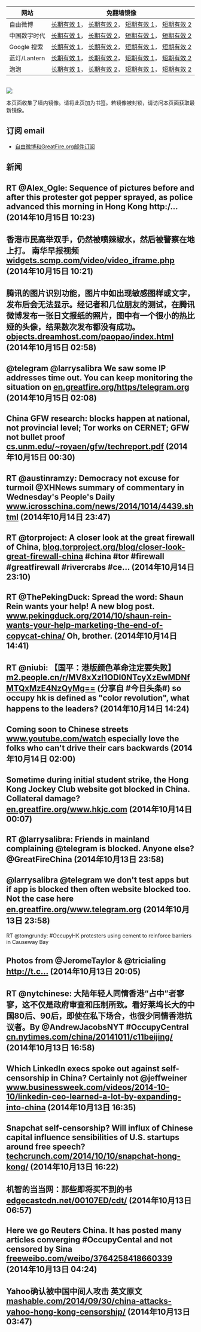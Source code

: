<table>
    <thead>
        <tr>
            <th>网站</th>
            <th>免翻墙镜像</th>
        </tr>
    </thead>
    <tbody>    
        <tr>
            <td>自由微博</td>
            <td>            
                <a href="https://edgecastcdn.net/00107ED/freeweibo/" target="_BLANK">长期有效 1</a>，            
                <a href="https://objects.dreamhost.com/freeweibo/index.html" target="_BLANK">长期有效 2</a>，            
                <a href="https://fw3.azurewebsites.net" target="_BLANK">短期有效 1</a>，            
                <a href="https://d2fstso2jh4dhr.cloudfront.net" target="_BLANK">短期有效 2</a>
            </td>
        </tr>    
        <tr>
            <td>中国数字时代</td>
            <td>            
                <a href="https://edgecastcdn.net/00107ED/cdt/" target="_BLANK">长期有效 1</a>，            
                <a href="https://objects.dreamhost.com/cdt/index.html" target="_BLANK">长期有效 2</a>，            
                <a href="https://1ff2d.azurewebsites.net" target="_BLANK">短期有效 1</a>，            
                <a href="https://dazdu2iuzl72b.cloudfront.net" target="_BLANK">短期有效 2</a>
            </td>
        </tr>    
        <tr>
            <td>Google 搜索</td>
            <td>            
                <a href="https://edgecastcdn.net/00107ED/g/" target="_BLANK">长期有效 1</a>，            
                <a href="https://objects.dreamhost.com/goo/index.html" target="_BLANK">长期有效 2</a>，            
                <a href="https://865ba.azurewebsites.net" target="_BLANK">短期有效 1</a>，            
                <a href="https://d3vv89cvqbrqlq.cloudfront.net" target="_BLANK">短期有效 2</a>
            </td>
        </tr>    
        <tr>
            <td>蓝灯/Lantern</td>
            <td>            
                <a href="https://edgecastcdn.net/00107ED/lantern/" target="_BLANK">长期有效 1</a>，            
                <a href="https://objects.dreamhost.com/lantern/index.html" target="_BLANK">长期有效 2</a>，            
                <a href="https://c7511.azurewebsites.net" target="_BLANK">短期有效 1</a>，            
                <a href="https://dx1djqjpnvurw.cloudfront.net" target="_BLANK">短期有效 2</a>
            </td>
        </tr>    
        <tr>
            <td>泡泡</td>
            <td>            
                <a href="https://edgecastcdn.net/00107ED/paopao/" target="_BLANK">长期有效 1</a>，            
                <a href="https://objects.dreamhost.com/paopao/index.html" target="_BLANK">长期有效 2</a>，            
                <a href="https://paopao2.azurewebsites.net" target="_BLANK">短期有效 1</a>，            
                <a href="https://d19ysv8o6fv16v.cloudfront.net" target="_BLANK">短期有效 2</a>
            </td>
        </tr>
    </tbody>
</table>
<br/>
<img src="https://raw.githubusercontent.com/greatfire/z/master/logos.gif" />

本页面收集了墙内镜像。请将此页加为书签。若镜像被封锁，请访问本页面获取最新镜像。

## 订阅 email
* <a href="https://b.us7.list-manage.com/subscribe?u=854fca58782082e0cbdf204a0&id=c78949b93c">自由微博和GreatFire.org邮件订阅</a>
    
## 新闻
RT @Alex_Ogle: Sequence of pictures before and after this protester got pepper sprayed, as police advanced this morning in Hong Kong http:/… (2014年10月15日 10:23)
 ---
香港市民高举双手，仍然被喷辣椒水，然后被警察在地上打。 南华早报视频 <a href="http://widgets.scmp.com/video/video_iframe.php?id=997293&movideo_m=997293" target="_BLANK">widgets.scmp.com/video/video_iframe.php</a> (2014年10月15日 10:21)
 ---
腾讯的图片识别功能，图片中如出现敏感图样或文字，发布后会无法显示。经记者和几位朋友的测试，在腾讯微博发布一张日文报纸的照片，图中有一个很小的热比娅的头像，结果数次发布都没有成功。<a href="https://objects.dreamhost.com/paopao/index.html?u=/article/206" target="_BLANK">objects.dreamhost.com/paopao/index.html</a> (2014年10月15日 02:58)
 ---
@telegram @larrysalibra We saw some IP addresses time out. You can keep monitoring the situation on <a href="https://en.greatfire.org/https/telegram.org" target="_BLANK">en.greatfire.org/https/telegram.org</a> (2014年10月15日 02:08)
 ---
China GFW research: blocks happen at national, not provincial level; Tor works on CERNET; GFW not bullet proof <a href="http://cs.unm.edu/~royaen/gfw/techreport.pdf" target="_BLANK">cs.unm.edu/~royaen/gfw/techreport.pdf</a> (2014年10月15日 00:30)
 ---
RT @austinramzy: Democracy not excuse for turmoil @XHNews summary of commentary in Wednesday's People's Daily <a href="http://www.icrosschina.com/news/2014/1014/4439.shtml" target="_BLANK">www.icrosschina.com/news/2014/1014/4439.shtml</a> (2014年10月14日 23:47)
 ---
RT @torproject: A closer look at the great firewall of China, <a href="https://blog.torproject.org/blog/closer-look-great-firewall-china" target="_BLANK">blog.torproject.org/blog/closer-look-great-firewall-china</a>  #china #tor #firewall #greatfirewall #rivercrabs #ce… (2014年10月14日 23:10)
 ---
RT @ThePekingDuck: Spread the word: Shaun Rein wants your help! A new blog post. <a href="http://www.pekingduck.org/2014/10/shaun-rein-wants-your-help-marketing-the-end-of-copycat-china/" target="_BLANK">www.pekingduck.org/2014/10/shaun-rein-wants-your-help-marketing-the-end-of-copycat-china/</a> Oh, brother. (2014年10月14日 14:41)
 ---
RT @niubi: 【国平：港版颜色革命注定要失败】<a href="http://m2.people.cn/r/MV8xXzI1ODI0NTcyXzEwMDNfMTQxMzE4NzQyMg==?tt_group_id=3591733093&tt_from=twitter&iid=2337015665&app=news_article" target="_BLANK">m2.people.cn/r/MV8xXzI1ODI0NTcyXzEwMDNfMTQxMzE4NzQyMg==</a> (分享自 #今日头条#) so occupy hk is defined as "color revolution", what happens to the leaders? (2014年10月14日 14:24)
 ---
Coming soon to Chinese streets <a href="http://www.youtube.com/watch?v=zJwZyW2Uels&feature=youtu.be&list=UUR2lg_YchvWGbpMxHg-EIgg" target="_BLANK">www.youtube.com/watch</a> especially love the folks who can't drive their cars backwards (2014年10月14日 02:00)
 ---
Sometime during initial student strike, the Hong Kong Jockey Club website got blocked in China. Collateral damage? <a href="https://en.greatfire.org/www.hkjc.com" target="_BLANK">en.greatfire.org/www.hkjc.com</a> (2014年10月14日 00:07)
 ---
RT @larrysalibra: Friends in mainland complaining @telegram is blocked. Anyone else? @GreatFireChina (2014年10月13日 23:58)
 ---
@larrysalibra @telegram we don't test apps but if app is blocked then often website blocked too. Not the case here <a href="https://en.greatfire.org/www.telegram.org" target="_BLANK">en.greatfire.org/www.telegram.org</a> (2014年10月13日 23:58)
 ---
RT @tomgrundy: #OccupyHK protesters using cement to reinforce barriers in Causeway Bay 

Photos from @JeromeTaylor &amp; @tricialing http://t.c… (2014年10月13日 20:05)
 ---
RT @nytchinese: 大陆年轻人同情香港“占中”者寥寥，这不仅是政府审查和压制所致。看好莱坞长大的中国80后、90后，即使在私下场合，也很少同情香港抗议者。By @AndrewJacobsNYT #OccupyCentral <a href="http://cn.nytimes.com/china/20141011/c11beijing/" target="_BLANK">cn.nytimes.com/china/20141011/c11beijing/</a> (2014年10月13日 16:58)
 ---
Which LinkedIn execs spoke out against self-censorship in China? Certainly not @jeffweiner <a href="http://www.businessweek.com/videos/2014-10-10/linkedin-ceo-learned-a-lot-by-expanding-into-china" target="_BLANK">www.businessweek.com/videos/2014-10-10/linkedin-ceo-learned-a-lot-by-expanding-into-china</a> (2014年10月13日 16:35)
 ---
Snapchat self-censorship? Will influx of Chinese capital influence sensibilities of U.S. startups around free speech? <a href="http://techcrunch.com/2014/10/10/snapchat-hong-kong/" target="_BLANK">techcrunch.com/2014/10/10/snapchat-hong-kong/</a> (2014年10月13日 16:22)
 ---
机智的当当网：那些即将买不到的书 <a href="https://edgecastcdn.net/00107ED/cdt/?u=/chinese/2014/10/%E6%9C%BA%E6%99%BA%E7%9A%84%E5%BD%93%E5%BD%93%E7%BD%91%EF%BC%9A%E9%82%A3%E4%BA%9B%E5%8D%B3%E5%B0%86%E4%B9%B0%E4%B8%8D%E5%88%B0%E7%9A%84%E4%B9%A6/" target="_BLANK">edgecastcdn.net/00107ED/cdt/</a> (2014年10月13日 06:57)
 ---
Here we go Reuters China. It has posted many articles converging #OccupyCental and not censored by Sina <a href="https://freeweibo.com/weibo/3764258418660339" target="_BLANK">freeweibo.com/weibo/3764258418660339</a> (2014年10月13日 04:24)
 ---
Yahoo确认被中国中间人攻击 英文原文 <a href="http://mashable.com/2014/09/30/china-attacks-yahoo-hong-kong-censorship/" target="_BLANK">mashable.com/2014/09/30/china-attacks-yahoo-hong-kong-censorship/</a> (2014年10月13日 03:47)
 ---
